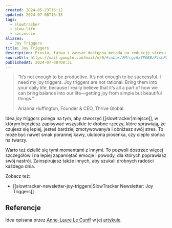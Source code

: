 ```yaml
---
created: 2024-05-23T16:12
updated: 2024-07-08T16:33
tags:
  - slowtracker
  - slow-life
  - szczescie
aliases:
  - Joy Triggers
title: Joy Triggers
description: Prosta, łatwa i zawsze dostępna metoda na redukcję stresu i poprawę nastroju każdego dnia.
sourceUrl: https://mail.google.com/mail/u/0/#inbox/FMfcgzGxTPGBBzFfsLRGKzrfvsSmMgSM
publishedAt: 2024-07-08T08:31
---
```

> “It’s not enough to be productive. It’s not enough to be successful. I need my joy triggers. Joy triggers are not rational. Bring them into your daily life, because I really believe that it’s all a part of how we can bring balance into our life—getting joy from simple but beautiful things.” 
> 
> Arianna Huffington, Founder & CEO, Thrive Global.

Idea *joy triggers* polega na tym, aby stworzyć [[slowtracker|miejsce]], w którym będziesz zapisywać wszystkie te drobne rzeczy, które sprawiają, że czujesz się lepiej, jesteś bardziej zmotywowany/a i obniżasz swój stres. To może być nawet smak porannej kawy, ulubiona piosenka, czy ciepło słońca na twarzy.

Warto też dzielić się tymi momentami z innymi. To pozwoli dostrzec więcej szczegółów i na lepiej zapamiętać emocje i powody, dla których poprawiasz swój nastrój. Zainspirujesz także innych, aby szukali drobnych radości każdego dnia.

Zobacz też:
- [[slowtracker-newsletter-joy-triggers|SlowTracker Newsletter: Joy Triggers]]
## Referencje

Idea opisana przez [Anne-Laure Le Cunff](https://nesslabs.com/best) w jej [artykule](https://nesslabs.com/joy-triggers).
